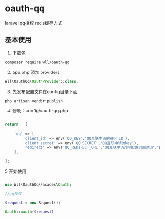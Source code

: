 # oauth-qq
laravel qq授权 redis缓存方式

## 基本使用

1. 下载包
```bash
composer require wll/oauth-qq
```

2. app.php 添加 providers
```php
Wll\OauthQq\OauthProvider::class,
```


3. 先发布配置文件在config目录下面
```bash
php artisan vendor:publish
```

4. 修改：config/oauth-qq.php
```php

return   [
    
	'qq' => [
        'client_id' => env('QQ_KEY','QQ互联申请的APP ID'),
        'client_secret' => env('QQ_SECRET','QQ互联申请的key'),
        'redirect' => env('QQ_REDIRECT_URI','QQ互联申请的时配置的回调url')
    ],	
	
];

```



5 开始使用
```php

use Wll\OauthQq\Facades\Oauth;	

//qq授权

$request = new Request();

Oauth::oauth($request)
```
